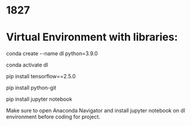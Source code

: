 # 1827

# Virtual Environment with libraries:

conda create --name dl python=3.9.0


conda activate dl


pip install tensorflow==2.5.0


pip install python-git


pip install jupyter notebook



Make sure to open Anaconda Navigator and install jupyter notebook on dl environment before coding for project.
